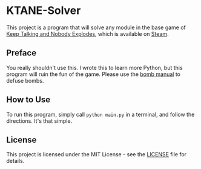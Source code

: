 # KTANE-Solver

This project is a program that will solve any module in the base game of [Keep Talking and Nobody Explodes](http://www.keeptalkinggame.com/), which is available on [Steam](https://store.steampowered.com/app/341800/Keep_Talking_and_Nobody_Explodes/). 

## Preface

You really shouldn't use this. I wrote this to learn more Python, but this program will ruin the fun of the game. Please use the [bomb manual](http://www.bombmanual.com/) to defuse bombs.

## How to Use

To run this program, simply call ```python main.py``` in a terminal, and follow the directions. It's that simple.

## License
This project is licensed under the MIT License - see the [LICENSE](LICENSE) file for details.